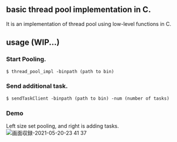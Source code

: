 
## basic thread pool implementation in C.
It is an implementation of thread pool using low-level functions in C.

## usage (WIP...)


### Start Pooling.
```
$ thread_pool_impl -binpath (path to bin)
```

### Send additional task.
```
$ sendTaskClient -binpath (path to bin) -num (number of tasks)
```
### Demo
Left size set pooling, and right is adding tasks.
![画面収録-2021-05-20-23 41 37](https://user-images.githubusercontent.com/55653825/118999831-91c16a80-b9c5-11eb-9f53-38e951c672e9.gif)
